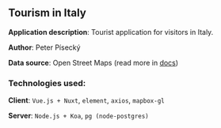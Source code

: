 ## Tourism in Italy

**Application description**: Tourist application for visitors in Italy.

**Author**: Peter Písecký

**Data source**: Open Street Maps (read more in [docs](docs/documentation.md))

### Technologies used: 
**Client**: `Vue.js + Nuxt`, `element`, `axios`, `mapbox-gl`

**Server**: `Node.js + Koa`, `pg (node-postgres)`